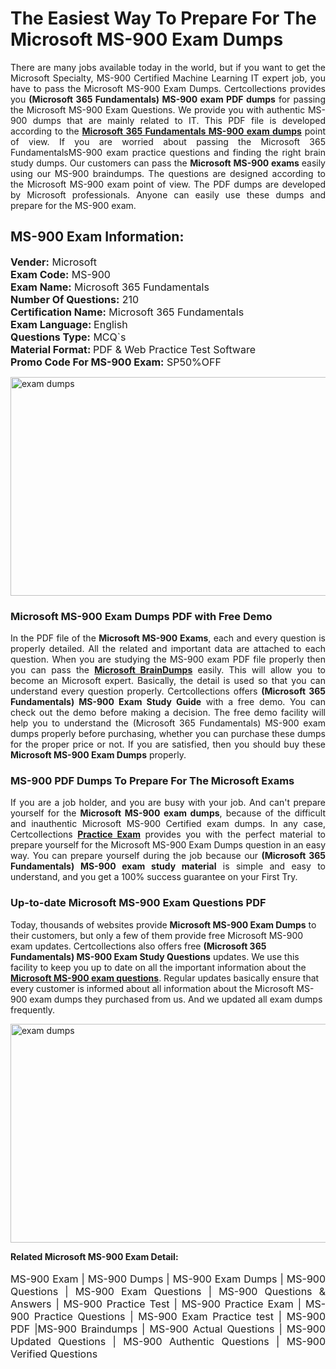 <h1>The Easiest Way To Prepare For The Microsoft MS-900 Exam Dumps</h1> <p style="text-align:justify">There are many jobs available today in the world, but if you want to get the Microsoft Specialty, MS-900 Certified Machine Learning IT expert job, you have to pass the Microsoft MS-900 Exam Dumps. Certcollections provides you <strong>(Microsoft 365 Fundamentals) MS-900 exam PDF dumps</strong> for passing the Microsoft MS-900 Exam Questions. We provide you with authentic MS-900 dumps that are mainly related to IT. This PDF file is developed according to the <a href="https://www.certsofficial.com/microsoft/ms-900-questions"><strong>Microsoft 365 Fundamentals MS-900 exam dumps</strong></a> point of view. If you are worried about passing the Microsoft 365 FundamentalsMS-900 exam practice questions and finding the right brain study dumps. Our customers can pass the <strong>Microsoft MS-900 exams </strong>easily using our MS-900 braindumps. The questions are designed according to the Microsoft MS-900 exam point of view. The PDF dumps are developed by Microsoft professionals. Anyone can easily use these dumps and prepare for the MS-900 exam.</p> <h2><strong>MS-900 Exam Information:</strong></h2> <p><span style="font-size:16px"><strong>Vender:</strong> Microsoft<br /> <strong>Exam Code:</strong> MS-900<br /> <strong>Exam Name:</strong> Microsoft 365 Fundamentals<br /> <strong>Number Of Questions:</strong> 210<br /> <strong>Certification Name:</strong> Microsoft 365 Fundamentals<br /> <strong>Exam Language: </strong>English<br /> <strong>Questions Type:</strong> MCQ`s<br /> <strong>Material Format: </strong>PDF & Web Practice Test Software<br /> <strong>Promo Code For MS-900 Exam:</strong> SP50%OFF</span></p> <p><a href="https://www.certsofficial.com/microsoft/ms-900-questions" rel="no-follow"><img alt="exam dumps" src="https://www.certcollections.com/uploads/content/certsofficial.jpg" style="height:350px; width:750px" /></a></p> <h3><strong>Microsoft MS-900 Exam Dumps PDF with Free Demo</strong></h3> <p style="text-align:justify">In the PDF file of the <strong>Microsoft MS-900 Exams</strong>, each and every question is properly detailed. All the related and important data are attached to each question. When you are studying the MS-900 exam PDF file properly then you can pass the <a href="https://www.certsofficial.com/microsoft-dumps"><strong>Microsoft BrainDumps</strong></a> easily. This will allow you to become an Microsoft expert. Basically, the detail is used so that you can understand every question properly. Certcollections offers <strong>(Microsoft 365 Fundamentals) MS-900 Exam Study Guide</strong> with a free demo. You can check out the demo before making a decision. The free demo facility will help you to understand the (Microsoft 365 Fundamentals) MS-900 exam dumps properly before purchasing, whether you can purchase these dumps for the proper price or not. If you are satisfied, then you should buy these <strong>Microsoft MS-900 Exam Dumps</strong> properly.</p> <h3><strong>MS-900 PDF Dumps To Prepare For The Microsoft Exams</strong></h3> <p style="text-align:justify">If you are a job holder, and you are busy with your job. And can't prepare yourself for the <strong>Microsoft MS-900 exam dumps</strong>, because of the difficult and inauthentic Microsoft MS-900 Certified exam dumps. In any case, Certcollections <strong><a href="https://www.certsofficial.com/">Practice Exam</a></strong> provides you with the perfect material to prepare yourself for the Microsoft MS-900 Exam Dumps question in an easy way. You can prepare yourself during the job because our <strong>(Microsoft 365 Fundamentals) MS-900 exam study material</strong> is simple and easy to understand, and you get a 100% success guarantee on your First Try.</p> <h3><strong>Up-to-date Microsoft MS-900 Exam Questions PDF</strong></h3> <p>Today, thousands of websites provide <strong>Microsoft MS-900 Exam Dumps</strong> to their customers, but only a few of them provide free Microsoft MS-900 exam updates. Certcollections also offers free <strong>(Microsoft 365 Fundamentals) MS-900 Exam Study Questions</strong> updates. We use this facility to keep you up to date on all the important information about the <a href="https://www.certsofficial.com/microsoft/ms-900-questions"><strong>Microsoft MS-900 exam questions</strong></a>. Regular updates basically ensure that every customer is informed about all information about the Microsoft MS-900 exam dumps they purchased from us. And we updated all exam dumps frequently.</p> <p><a href="https://www.certsofficial.com/microsoft/ms-900-questions"><img alt="exam dumps " src="https://www.certcollections.com/uploads/content/certsofficial2.jpg" style="height:350px; width:750px" /></a></p> <p style="text-align:justify"><span style="font-size:14px"><strong>Related Microsoft MS-900 Exam Detail:</strong></span><br /> <br /> <span style="font-size:16px">MS-900 Exam | MS-900 Dumps | MS-900 Exam Dumps | MS-900 Questions | MS-900 Exam Questions | MS-900 Questions & Answers | MS-900 Practice Test | MS-900 Practice Exam | MS-900 Practice Questions | MS-900 Exam Practice test | MS-900 PDF |MS-900 Braindumps | MS-900 Actual Questions | MS-900 Updated Questions | MS-900 Authentic Questions | MS-900 Verified Questions</span></p>
